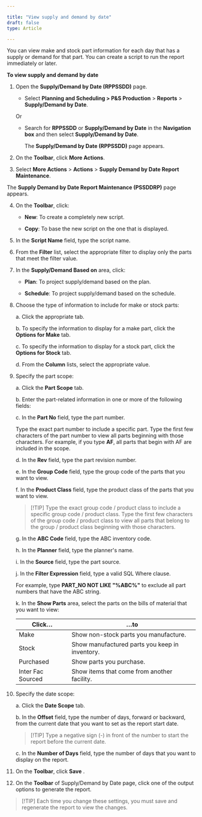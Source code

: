 ```yaml
---

title: "View supply and demand by date"
draft: false
type: Article

---
```


You can view make and stock part information for each day that has a supply or demand for that part. You can create a script to run the report immediately or later.

**To view supply and demand by date**

1. Open the **Supply/Demand by Date (RPPSSDD)** page.

    - Select **Planning and Scheduling > P&S Production** > **Reports** > **Supply/Demand by Date**.

    Or

    - Search for **RPPSSDD** or **Supply/Demand by Date** in the **Navigation box** and then select **Supply/Demand by Date**.

        The **Supply/Demand by Date (RPPSSDD)**  page appears.

2. On the **Toolbar**, click **More Actions**.

3. Select **More Actions** > **Actions** > **Supply Demand by Date Report Maintenance**.

The **Supply Demand by Date Report Maintenance (PSSDDRP)** page appears.

4. On the **Toolbar**, click:

    - **New**: To create a completely new script.

    - **Copy**: To base the new script on the one that is displayed.

5. In the **Script Name** field, type the script name.

6. From the **Filter** list, select the appropriate filter to display only the parts that meet the filter value.


7. In the **Supply/Demand Based on** area, click:

    - **Plan**: To project supply/demand based on the plan.

    - **Schedule**: To project supply/demand based on the schedule.

8. Choose the type of information to include for make or stock parts:

    a. Click the appropriate tab.

    b. To specify the information to display for a make part, click the **Options for Make** tab.

    c. To specify the information to display for a stock part, click the **Options for Stock** tab.

    d. From the **Column** lists, select the appropriate value.


9. Specify the part scope:

    a. Click the **Part Scope** tab.

    b. Enter the part-related information in one or more of the following fields:

    c. In the **Part No** field, type the part number.

    Type the exact part number to include a specific part. Type the first few characters of the part number to view all parts beginning with those characters. For example, if you type **AF**, all parts that begin with AF are included in the scope.

    d. In the **Rev** field, type the part revision number.

    e. In the **Group Code** field, type the group code of the parts that you want to view.

    f. In the **Product Class** field, type the product class of the parts that you want to view.

    > [!TIP] Type the exact group code / product class to include a specific group code / product class. Type the first few characters of the group code / product class to view all parts that belong to the group / product class beginning with those characters.

    g. In the **ABC Code** field, type the ABC inventory code.

    h. In the **Planner** field, type the planner's name.

    i. In the **Source** field, type the part source.

    j. In the **Filter Expression** field, type a valid SQL Where clause.

    For example, type **PART_NO NOT LIKE "%ABC%"** to exclude all part numbers that have the ABC string.

    k. In the **Show Parts** area, select the parts on the bills of material that you want to view:

    | **Click…**         | **…to**                                         |
    |--------------------|-------------------------------------------------|
    | Make               | Show non-stock parts you manufacture.           |
    | Stock              | Show manufactured parts you keep in inventory.  |
    | Purchased          | Show parts you purchase.                        |
    | Inter Fac Sourced  | Show items that come from another facility.     |

10. Specify the date scope:

    a. Click the **Date Scope** tab.

    b. In the **Offset** field, type the number of days, forward or backward, from the current date that you want to set as the report start date.

    > [!TIP] Type a negative sign (-) in front of the number to start the report before the current date.

    c. In the **Number of Days** field, type the number of days that you want to display on the report.

11. On the **Toolbar**, click **Save** .

12. On the **Toolbar** of Supply/Demand by Date page, click one of the output options to generate the report.

> [!TIP] Each time you change these settings, you must save and regenerate the report to view the changes.


​